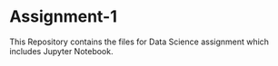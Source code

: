 # Assignment-1

This Repository contains the files for Data Science assignment which includes Jupyter Notebook.
